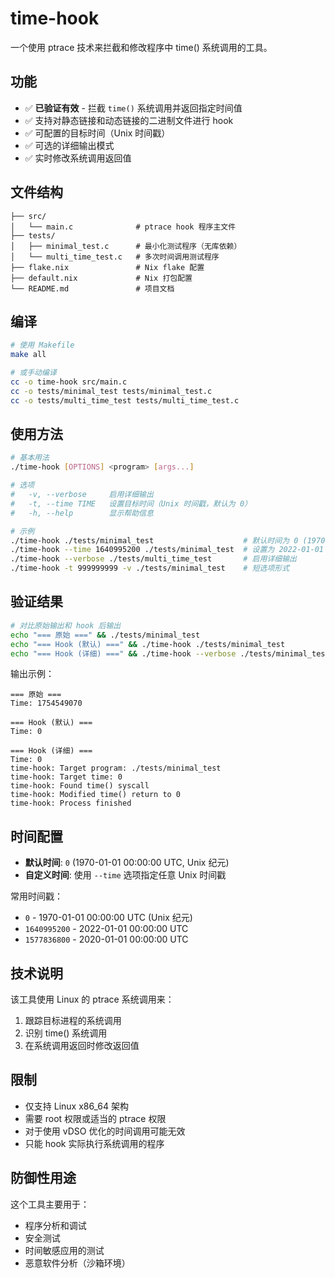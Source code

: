# time-hook

一个使用 ptrace 技术来拦截和修改程序中 time() 系统调用的工具。

## 功能

- ✅ **已验证有效** - 拦截 `time()` 系统调用并返回指定时间值
- ✅ 支持对静态链接和动态链接的二进制文件进行 hook
- ✅ 可配置的目标时间（Unix 时间戳）
- ✅ 可选的详细输出模式
- ✅ 实时修改系统调用返回值

## 文件结构

```
├── src/
│   └── main.c              # ptrace hook 程序主文件
├── tests/
│   ├── minimal_test.c      # 最小化测试程序（无库依赖）
│   └── multi_time_test.c   # 多次时间调用测试程序
├── flake.nix               # Nix flake 配置
├── default.nix             # Nix 打包配置
└── README.md               # 项目文档
```

## 编译

```bash
# 使用 Makefile
make all

# 或手动编译
cc -o time-hook src/main.c
cc -o tests/minimal_test tests/minimal_test.c
cc -o tests/multi_time_test tests/multi_time_test.c
```

## 使用方法

```bash
# 基本用法
./time-hook [OPTIONS] <program> [args...]

# 选项
#   -v, --verbose     启用详细输出
#   -t, --time TIME   设置目标时间（Unix 时间戳，默认为 0）
#   -h, --help        显示帮助信息

# 示例
./time-hook ./tests/minimal_test                    # 默认时间为 0 (1970-01-01)
./time-hook --time 1640995200 ./tests/minimal_test  # 设置为 2022-01-01 00:00:00 UTC
./time-hook --verbose ./tests/multi_time_test       # 启用详细输出
./time-hook -t 999999999 -v ./tests/minimal_test    # 短选项形式
```

## 验证结果

```bash
# 对比原始输出和 hook 后输出
echo "=== 原始 ===" && ./tests/minimal_test
echo "=== Hook (默认) ===" && ./time-hook ./tests/minimal_test
echo "=== Hook (详细) ===" && ./time-hook --verbose ./tests/minimal_test
```

输出示例：
```
=== 原始 ===
Time: 1754549070

=== Hook (默认) ===
Time: 0

=== Hook (详细) ===
Time: 0
time-hook: Target program: ./tests/minimal_test
time-hook: Target time: 0
time-hook: Found time() syscall
time-hook: Modified time() return to 0
time-hook: Process finished
```

## 时间配置

- **默认时间**: `0` (1970-01-01 00:00:00 UTC, Unix 纪元)
- **自定义时间**: 使用 `--time` 选项指定任意 Unix 时间戳

常用时间戳：
- `0` - 1970-01-01 00:00:00 UTC (Unix 纪元)
- `1640995200` - 2022-01-01 00:00:00 UTC
- `1577836800` - 2020-01-01 00:00:00 UTC

## 技术说明

该工具使用 Linux 的 ptrace 系统调用来：
1. 跟踪目标进程的系统调用
2. 识别 time() 系统调用
3. 在系统调用返回时修改返回值

## 限制

- 仅支持 Linux x86_64 架构
- 需要 root 权限或适当的 ptrace 权限
- 对于使用 vDSO 优化的时间调用可能无效
- 只能 hook 实际执行系统调用的程序

## 防御性用途

这个工具主要用于：
- 程序分析和调试
- 安全测试
- 时间敏感应用的测试
- 恶意软件分析（沙箱环境）